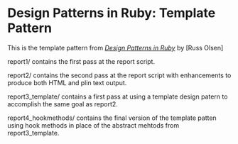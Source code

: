 # Design Patterns in Ruby: Template Pattern

This is the template pattern from [*Design Patterns in Ruby*](http://www.designpatternsinruby.com/) by [Russ Olsen]


report1/ contains the first pass at the report script.
 
report2/ contains the second pass at the report script
        with enhancements to produce both HTML and 
        plin text output.

report3_template/ contains a first pass at using a template 
        design patern to accomplish the same goal as
        report2.

report4_hookmethods/ contains the final version of the template
        patten using hook methods in place of the abstract mehtods
	from report3_template.
